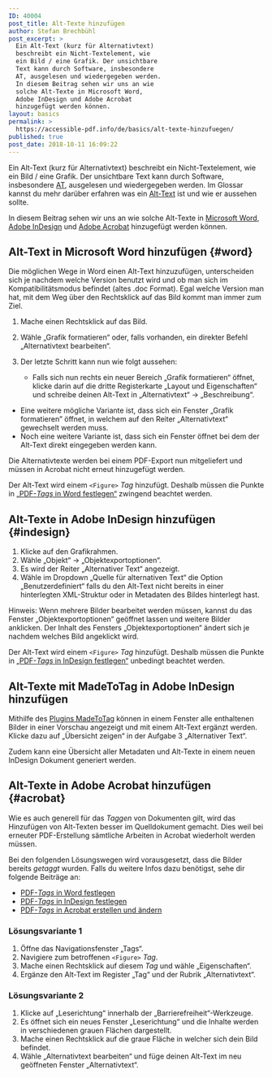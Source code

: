 ```yaml
---
ID: 40004
post_title: Alt-Texte hinzufügen
author: Stefan Brechbühl
post_excerpt: >
  Ein Alt-Text (kurz für Alternativtext)
  beschreibt ein Nicht-Textelement, wie
  ein Bild / eine Grafik. Der unsichtbare
  Text kann durch Software, insbesondere
  AT, ausgelesen und wiedergegeben werden.
  In diesem Beitrag sehen wir uns an wie
  solche Alt-Texte in Microsoft Word,
  Adobe InDesign und Adobe Acrobat
  hinzugefügt werden können.
layout: basics
permalink: >
  https://accessible-pdf.info/de/basics/alt-texte-hinzufuegen/
published: true
post_date: 2018-10-11 16:09:22
---
```

Ein Alt-Text (kurz für Alternativtext) beschreibt ein Nicht-Textelement, wie ein Bild / eine Grafik. Der unsichtbare Text kann durch Software, insbesondere [AT](https://accessible-pdf.info/de/glossar/#assistive-technologie), ausgelesen und wiedergegeben werden. Im Glossar kannst du mehr darüber erfahren was ein [Alt-Text](https://accessible-pdf.info/de/glossar/#alt-text) ist und wie er aussehen sollte.

In diesem Beitrag sehen wir uns an wie solche Alt-Texte in [Microsoft Word](#word), [Adobe InDesign](#indesign) und [Adobe Acrobat](#acrobat) hinzugefügt werden können.

## Alt-Text in Microsoft Word hinzufügen {#word}

Die möglichen Wege in Word einen Alt-Text hinzuzufügen, unterscheiden sich je nachdem welche Version benutzt wird und ob man sich im Kompatibilitätsmodus befindet (altes .doc Format). Egal welche Version man hat, mit dem Weg über den Rechtsklick auf das Bild kommt man immer zum Ziel.

1. Mache einen Rechtsklick auf das Bild.
2. Wähle „Grafik formatieren“ oder, falls vorhanden, ein direkter Befehl „Alternativtext bearbeiten“.
3. Der letzte Schritt kann nun wie folgt aussehen: 
	    
	-	Falls sich nun rechts ein neuer Bereich „Grafik formatieren“ öffnet, klicke darin auf die dritte Registerkarte „Layout und Eigenschaften“ und schreibe deinen Alt-Text in „Alternativtext“ → „Beschreibung“.
  - Eine weitere mögliche Variante ist, dass sich ein Fenster „Grafik formatieren” öffnet, in welchem auf den Reiter „Alternativtext“ gewechselt werden muss.
  - Noch eine weitere Variante ist, dass sich ein Fenster öffnet bei dem der Alt-Text direkt eingegeben werden kann.

Die Alternativtexte werden bei einem PDF-Export nun mitgeliefert und müssen in Acrobat nicht erneut hinzugefügt werden.

Der Alt-Text wird einem `<Figure>` *Tag* hinzufügt. Deshalb müssen die Punkte in [„PDF-*Tags* in Word festlegen“](http://accessible-pdf.info/de/basics/pdf-tags-in-word-festlegen/) zwingend beachtet werden.

## Alt-Texte in Adobe InDesign hinzufügen {#indesign}

1. Klicke auf den Grafikrahmen.
2. Wähle „Objekt“ → „Objektexportoptionen“.
3. Es wird der Reiter „Alternativer Text“ angezeigt.
4. Wähle im Dropdown „Quelle für alternativen Text“ die Option „Benutzerdefiniert“ falls du den Alt-Text nicht bereits in einer hinterlegten XML-Struktur oder in Metadaten des Bildes hinterlegt hast.

Hinweis: Wenn mehrere Bilder bearbeitet werden müssen, kannst du das Fenster „Objektexportoptionen“ geöffnet lassen und weitere Bilder anklicken. Der Inhalt des Fensters „Objektexportoptionen“ ändert sich je nachdem welches Bild angeklickt wird.

Der Alt-Text wird einem `<Figure>` *Tag* hinzufügt. Deshalb müssen die Punkte in [„PDF-*Tags* in InDesign festlegen“](http://accessible-pdf.info/de/basics/pdf-tags-in-indesign-festlegen/) unbedingt beachtet werden.

## Alt-Texte mit MadeToTag in Adobe InDesign hinzufügen

Mithilfe des [Plugins MadeToTag](https://www.axaio.com/doku.php/de:products:madetotag) können in einem Fenster alle enthaltenen Bilder in einer Vorschau angezeigt und mit einem Alt-Text ergänzt werden. Klicke dazu auf „Übersicht zeigen“ in der Aufgabe 3 „Alternativer Text“.

Zudem kann eine Übersicht aller Metadaten und Alt-Texte in einem neuen InDesign Dokument generiert werden.

## Alt-Texte in Adobe Acrobat hinzufügen {#acrobat}

Wie es auch generell für das *Taggen* von Dokumenten gilt, wird das Hinzufügen von Alt-Texten besser im Quelldokument gemacht. Dies weil bei erneuter PDF-Erstellung sämtliche Arbeiten in Acrobat wiederholt werden müssen.

Bei den folgenden Lösungswegen wird vorausgesetzt, dass die Bilder bereits *getaggt* wurden. Falls du weitere Infos dazu benötigst, sehe dir folgende Beiträge an:

- [PDF-*Tags* in Word festlegen](https://accessible-pdf.info/de/basics/pdf-tags-in-word-festlegen/)
- [PDF-*Tags* in InDesign festlegen](https://accessible-pdf.info/de/basics/pdf-tags-in-indesign-festlegen/)
- [PDF-*Tags* in Acrobat erstellen und ändern](https://accessible-pdf.info/de/basics/pdf-tags-in-acrobat-erstellen-und-aendern/)

### Lösungsvariante 1

1. Öffne das Navigationsfenster „Tags“.
2. Navigiere zum betroffenen `<Figure>` *Tag*.
3. Mache einen Rechtsklick auf diesem *Tag* und wähle „Eigenschaften“.
4. Ergänze den Alt-Text im Register „Tag“ und der Rubrik „Alternativtext“.

### Lösungsvariante 2

1. Klicke auf „Leserichtung“ innerhalb der „Barrierefreiheit“-Werkzeuge.
2. Es öffnet sich ein neues Fenster „Leserichtung“ und die Inhalte werden in verschiedenen grauen Flächen dargestellt.
3. Mache einen Rechtsklick auf die graue Fläche in welcher sich dein Bild befindet.
4. Wähle „Alternativtext bearbeiten“ und füge deinen Alt-Text im neu geöffneten Fenster „Alternativtext“.